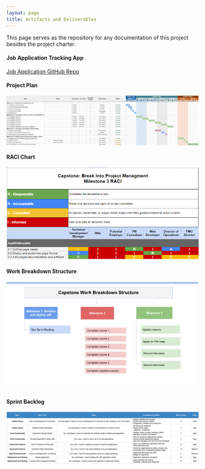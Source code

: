 ```yaml
---
layout: page
title: Artifacts and Deliverables
---
```


This page serves as the repository for any documentation of this project besides the project charter.
#### Job Application Tracking App
[Job Application GitHub Repo](https://github.com/zwa004/Job-Application-Project)

#### Project Plan
![](/assets/project_plan.png)

#### RACI Chart
![Testing](/assets/RACI.png)

#### Work Breakdown Structure
![WBS](/assets/wbs.png)

#### Sprint Backlog
![Backlog](/assets/sprint_backlog.png)
